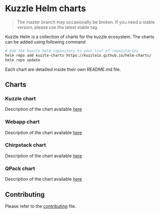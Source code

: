 # Kuzzle Helm charts

> The master branch may occasionally be broken. If you need a stable version, please use the latest stable tag.

Kuzzle Helm is a collection of charts for the kuzzle ecosystem. The charts can be added using following command

```bash
# Add the kuzzle helm repository to your list of repositories
helm repo add kuzzle-charts https://kuzzleio.github.io/helm-charts/
helm repo update
```

Each chart are detailled inside their own README.md file.

## Charts

### Kuzzle chart

Description of the chart available [here](charts/kuzzle/README.md)

### Webapp chart

Description of the chart available [here](charts/webapp/README.md)

### Chirpstack chart

Description of the chart available [here](charts/chirpstack/README.md)

### QPack chart

Description of the chart available [here](charts/qpack/README.md)

## Contributing

Please refer to the [contributing](CONTRIBUTING.md) file.